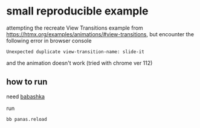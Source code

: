 # small reproducible example

attempting the recreate View Transitions example from https://htmx.org/examples/animations/#view-transitions, but encounter the following error in browser console

    Unexpected duplicate view-transition-name: slide-it

and the animation doesn't work (tried with chrome ver 112)

## how to run

need [babashka](https://book.babashka.org/#_installation)

run 

    bb panas.reload
